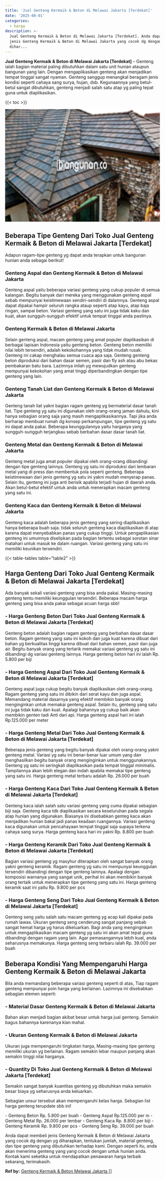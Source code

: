 ```yaml
---
title: 'Jual Genteng Kermaik & Beton di Melawai Jakarta [Terdekat]'
date: '2025-08-01'
categories:
  - harga
description: >-
  Jual Genteng Kermaik & Beton di Melawai Jakarta [Terdekat]. Anda dapat membeli
  jenis Genteng Kermaik & Beton di Melawai Jakarta yang cocok dg dengan yg
  dihar...
---
```


**Jual Genteng Kermaik & Beton di Melawai Jakarta \[Terdekat\]** – Genteng ialah bagian material paling dibutuhkan dalam satu unit hunian ataupun bangunan yang lain. Dengan mengaplikasikan genteng akan menjadikan tempat tinggal sangat nyaman. Genteng sanggup menangkal beragam jenis kondisi seperti cahaya sang surya, hujan, dsb. Kegunaannya yang betul-betul sangat dibutuhkan, genteng menjadi salah satu atap yg paling tepat guna untuk diaplikasikan.

{{< toc >}}

![Jual Genteng Kermaik & Beton di Melawai Jakarta [Terdekat]](/images/genteng-minimalis-murah19.png)

## Beberapa Tipe Genteng Dari Toko Jual Genteng Kermaik & Beton di Melawai Jakarta \[Terdekat\]

Adapun ragam-tipe genteng yg dapat anda terapkan untuk bangunan hunian anda sebagai berikut!

### Genteng Aspal dan Genteng Kermaik & Beton di Melawai Jakarta

Genteng aspal yaitu beberapa variasi genteng yang cukup populer di semua kalangan. Begitu banyak dari mereka yang menggunakan genteng aspal sebab mempunyai keistimewaan sendiri-sendiri di dalamnya. Genteng aspal dapat dipakai hampir seluruh rangka ataup seperti atap kayu, atap baja ringan, sampai beton. Variasi genteng yang satu ini juga tidak kaku dan kuat, akan sungguh-sungguh efektif untuk tempat tinggal anda pastinya.

### Genteng Kermaik & Beton di Melawai Jakarta

Selain genteng aspal, macam genteng yang amat populer diaplikasikan di berbagai lapisan Indonesia yaitu genteng beton. Genteng beton memiliki nilai lebih tersendiri, adalah kekokohannya yang tidak mudah rusak. Genteng ini cakap menghalau semua cuaca apa saja. Genteng genteng beton diproduksi dari bahan dasar semen, pasir dan fly ash atau abu bekas pembakaran batu bara. Lazimnya inilah yg mewujudkan genteng mempunyai kekokohan yang amat tinggi diperbandingkan dengan tipe genteng yang lain.

### Genteng Tanah Liat dan Genteng Kermaik & Beton di Melawai Jakarta

Genteng tanah liat yakni bagian ragam genteng yg bermaterial dasar tanah liat. Tipe genteng yg satu ini digunakan oleh orang-orang jaman dahulu, kini hanya sebagian orang saja yang masih mengaplikasikannya. Tapi jika anda berharap membuat rumah dg konsep perkampungan, tipe genteng yg satu ini dapat anda pakai. Beberapa keunggulannya yaitu harganya yang sungguh-sungguh terjangkau sebab berbahan dasar dasar tanah liat.

### Genteng Metal dan Genteng Kermaik & Beton di Melawai Jakarta

Genteng metal juga amat populer dipakai oleh orang-orang dibandingi dengan tipe genteng lainnya. Genteng yg satu ini diproduksi dari lembaran metal yang di press dan membentuk pola seperti genteng. Beberapa keistimewaan dari jenis genteng yg satu ini yakni mudah menyerap panas. Selain itu, genteng ini juga anti berisik apabila terjadi hujan di daerah anda. Akan betul-betul efektif untuk anda untuk menerapkan macam genteng yang satu ini.

### Genteng Kaca dan Genteng Kermaik & Beton di Melawai Jakarta

Genteng kaca adalah beberapa jenis genteng yang sering diaplikasikan hanya beberapa buah saja. tidak seluruh genteng kaca diaplikasikan di atap karena dapat menyebabkan panas yang cukup tinggi. Untuk pengaplikasian genteng ini umumnya diselipkan pada bagian tertentu sebagai sorotan sinar matahari untuk masuk ke dalam ruangan. Variasi genteng yang satu ini memiliki keunikan tersendiri.

{{< table-tables table="table2" >}}

## Harga Genteng Dari Toko Jual Genteng Kermaik & Beton di Melawai Jakarta \[Terdekat\]

Ada banyak sekali variasi genteng yang bisa anda pakai. Masing-masing genteng tentu memiliki keunggulan tersendiri. Beberapa macam harga genteng yang bisa anda pakai sebagai acuan harga sbb!

### \- Harga Genteng Beton Dari Toko Jual Genteng Kermaik & Beton di Melawai Jakarta \[Terdekat\]

Genteng beton adalah bagian ragam genteng yang berbahan dasar dasar beton. Ragam genteng yang satu ini kokoh dan juga kuat karena dibuat dari bahan yg berkualitas tinggi karena dibuat dari bahan semen, pasir dan juga air. Begitu banyak orang yang tertarik memakai variasi genteng yg satu ini dibandingi dg variasi genteng lainnya. Harga genteng beton hari ini ialah Rp. 5.800 per biji

### \- Harga Genteng Aspal Dari Toko Jual Genteng Kermaik & Beton di Melawai Jakarta \[Terdekat\]

Genteng aspal juga cukup begitu banyak diaplikasikan oleh orang-orang. Ragam genteng yang satu ini dibikin dari serat kayu dan juga aspal. Memandang material dasarnya yang efektif membikin banyak orang menginginkan untuk memakai genteng aspal. Selain itu, genteng yang satu ini juga tidak kaku dan kuat. Apalagi bahannya yg cukup baik akan membikin genten tadi Anti dari api. Harga genteng aspal hari ini ialah Rp.125.000 per meter

### \- Harga Genteng Metal Dari Toko Jual Genteng Kermaik & Beton di Melawai Jakarta \[Terdekat\]

Beberapa jenis genteng yang begitu banyak dipakai oleh orang-orang yakni genteng metal. Variasi yg satu ini benar-benar luar umum yang dan menghasilkan begitu banyak orang menginginkan untuk menggunakannya. Genteng yg satu ini seringkali diaplikasikan pada tempat tinggal minimalis. Tampilannya akan lebih elegan dan indah apabila memakai tipe genteng yang satu ini. Harga genteng metal terbaru adalah Rp. 26.000 per buah

### \- Harga Genteng Kaca Dari Toko Jual Genteng Kermaik & Beton di Melawai Jakarta \[Terdekat\]

Genteng kaca ialah salah satu variasi genteng yang cuma dipakai sebagian biji saja. Genteng kaca tdk diaplikasikan secara keseluruhan pada segala atap hunian yang digunakan. Biasanya ini disebabkan genteg kaca akan menjadikan hunian bakal jadi panas keadaan ruangannya. Variasi genteng kaca digunakan untuk pencahayaan tempat tinggal saja supaya terkena cahaya sang surya. Harga genteng kaca hari ini yakni Rp. 8.800 per buah

### \- Harga Genteng Keramik Dari Toko Jual Genteng Kermaik & Beton di Melawai Jakarta \[Terdekat\]

Bagian variasi genteng yg masyhur diterapkan oleh sangat banyak orang yakni genteng keramik. Ragam genteng yg satu ini mempunyai keunggulan tersendiri dibandingi dengan tipe genteng lainnya. Apalagi dengan komposisi warnanya yang sangat unik, perihal ini akan membikin banyak orang tertaik untuk menerapkan tipe genteng yang satu ini. Harga genteng keramik saat ini yaitu Rp. 9.800 per pcs

### \- Harga Genteng Seng Dari Toko Jual Genteng Kermaik & Beton di Melawai Jakarta \[Terdekat\]

Genteng seng yaitu salah satu macam genteng yg acap kali dipakai pada rumah lawas. Ukuran genteng seng cenderung sangat panjang sebab sangat hemat harga yg harus dikeluarkan. Bagi anda yang menginginkan untuk mengaplikasikan macam genteng yg satu ini akan amat tepat guna dibandingi dengan ragam yang lain. Agar pemasangannya lebih kuat, anda seharusnya memakunya. Harga genteng seng terbaru ialah Rp. 39.000 per buah

## Beberapa Kondisi Yang Mempengaruhi Harga Genteng Kermaik & Beton di Melawai Jakarta

Bila anda memandang beberapa variasi genteng seperti di atas, Tiap ragam genteng mempunyai poin harga yang berlainan. Lazimnya ini disebabkan sebagian elemen seperti:

### \- Material Dasar Genteng Kermaik & Beton di Melawai Jakarta

Bahan akan menjadi bagian akibat besar untuk harga jual genteng. Semakin bagus bahannya karenanya kian mahal.

### \- Ukuran Genteng Kermaik & Beton di Melawai Jakarta

Ukuran juga mempengaruhi tingkatan harga, Masing-masing tipe genteng memiliki ukuran yg berlainan. Ragam semakin lebar maupun panjang akan semakin tinggi nilai harganya.

### \- Quantity Di Toko Jual Genteng Kermaik & Beton di Melawai Jakarta \[Terdekat\]

Semakin sangat banyak kuantitas genteng yg dibutuhkan maka semakin besar biaya yg seharusnya anda keluarkan.

Sebagian unsur tersebut akan mempengaruhi kelas harga. Sebagian list harga genteng terupdate sbb ini!

\- Genteng Beton Rp. 5.800 per buah - Genteng Aspal Rp.125.000 per m - Genteng Metal Rp. 26.000 per lembar - Genteng Kaca Rp. 8.800 per biji - Genteng Keramik Rp. 9.800 per pcs - Genteng Seng Rp. 39.000 per buah

Anda dapat membeli jenis Genteng Kermaik & Beton di Melawai Jakarta yang cocok dg dengan yg diharapkan, tentukan jumlah, material genteng, dan tipe genteng yang dibutuhkan terhadap kami. Dengan seperti itu, anda akan menerima genteng yang yang cocok dengan untuk hunian anda. Kontak kami seketika untuk mendapatkan penawaran harga terbaik sekarang, terimakasih.

**Ref by:**  [Genteng Kermaik & Beton  Melawai Jakarta []](https://id.wikipedia.org/wiki/Genteng)
